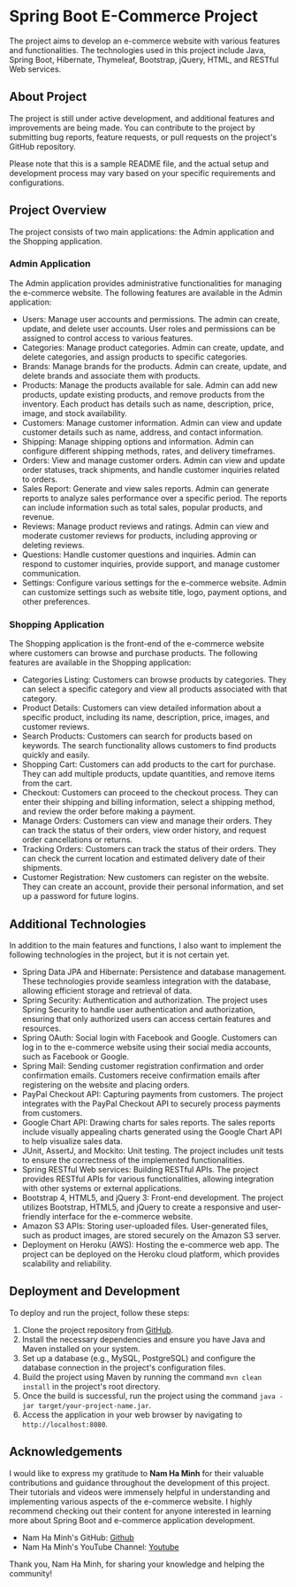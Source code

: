 # Spring Boot E-Commerce Project

The project aims to develop an e-commerce website with various features and functionalities. The technologies used in this project include Java, Spring Boot, Hibernate, Thymeleaf, Bootstrap, jQuery, HTML, and RESTful Web services.

## About Project

The project is still under active development, and additional features and improvements are being made. You can contribute to the project by submitting bug reports, feature requests, or pull requests on the project's GitHub repository.

Please note that this is a sample README file, and the actual setup and development process may vary based on your specific requirements and configurations.


## Project Overview

The project consists of two main applications: the Admin application and the Shopping application.

### Admin Application

The Admin application provides administrative functionalities for managing the e-commerce website. The following features are available in the Admin application:

- Users: Manage user accounts and permissions. The admin can create, update, and delete user accounts. User roles and permissions can be assigned to control access to various features.
- Categories: Manage product categories. Admin can create, update, and delete categories, and assign products to specific categories.
- Brands: Manage brands for the products. Admin can create, update, and delete brands and associate them with products.
- Products: Manage the products available for sale. Admin can add new products, update existing products, and remove products from the inventory. Each product has details such as name, description, price, image, and stock availability.
- Customers: Manage customer information. Admin can view and update customer details such as name, address, and contact information.
- Shipping: Manage shipping options and information. Admin can configure different shipping methods, rates, and delivery timeframes.
- Orders: View and manage customer orders. Admin can view and update order statuses, track shipments, and handle customer inquiries related to orders.
- Sales Report: Generate and view sales reports. Admin can generate reports to analyze sales performance over a specific period. The reports can include information such as total sales, popular products, and revenue.
- Reviews: Manage product reviews and ratings. Admin can view and moderate customer reviews for products, including approving or deleting reviews.
- Questions: Handle customer questions and inquiries. Admin can respond to customer inquiries, provide support, and manage customer communication.
- Settings: Configure various settings for the e-commerce website. Admin can customize settings such as website title, logo, payment options, and other preferences.

### Shopping Application

The Shopping application is the front-end of the e-commerce website where customers can browse and purchase products. The following features are available in the Shopping application:

- Categories Listing: Customers can browse products by categories. They can select a specific category and view all products associated with that category.
- Product Details: Customers can view detailed information about a specific product, including its name, description, price, images, and customer reviews.
- Search Products: Customers can search for products based on keywords. The search functionality allows customers to find products quickly and easily.
- Shopping Cart: Customers can add products to the cart for purchase. They can add multiple products, update quantities, and remove items from the cart.
- Checkout: Customers can proceed to the checkout process. They can enter their shipping and billing information, select a shipping method, and review the order before making a payment.
- Manage Orders: Customers can view and manage their orders. They can track the status of their orders, view order history, and request order cancellations or returns.
- Tracking Orders: Customers can track the status of their orders. They can check the current location and estimated delivery date of their shipments.
- Customer Registration: New customers can register on the website. They can create an account, provide their personal information, and set up a password for future logins.

## Additional Technologies

In addition to the main features and functions, I also want to implement the following technologies in the project, but it is not certain yet.

- Spring Data JPA and Hibernate: Persistence and database management. These technologies provide seamless integration with the database, allowing efficient storage and retrieval of data.
- Spring Security: Authentication and authorization. The project uses Spring Security to handle user authentication and authorization, ensuring that only authorized users can access certain features and resources.
- Spring OAuth: Social login with Facebook and Google. Customers can log in to the e-commerce website using their social media accounts, such as Facebook or Google.
- Spring Mail: Sending customer registration confirmation and order confirmation emails. Customers receive confirmation emails after registering on the website and placing orders.
- PayPal Checkout API: Capturing payments from customers. The project integrates with the PayPal Checkout API to securely process payments from customers.
- Google Chart API: Drawing charts for sales reports. The sales reports include visually appealing charts generated using the Google Chart API to help visualize sales data.
- JUnit, AssertJ, and Mockito: Unit testing. The project includes unit tests to ensure the correctness of the implemented functionalities.
- Spring RESTful Web services: Building RESTful APIs. The project provides RESTful APIs for various functionalities, allowing integration with other systems or external applications.
- Bootstrap 4, HTML5, and jQuery 3: Front-end development. The project utilizes Bootstrap, HTML5, and jQuery to create a responsive and user-friendly interface for the e-commerce website.
- Amazon S3 APIs: Storing user-uploaded files. User-generated files, such as product images, are stored securely on the Amazon S3 server.
- Deployment on Heroku (AWS): Hosting the e-commerce web app. The project can be deployed on the Heroku cloud platform, which provides scalability and reliability.

## Deployment and Development

To deploy and run the project, follow these steps:

1. Clone the project repository from [GitHub](https://github.com/your-repo-link).
2. Install the necessary dependencies and ensure you have Java and Maven installed on your system.
3. Set up a database (e.g., MySQL, PostgreSQL) and configure the database connection in the project's configuration files.
4. Build the project using Maven by running the command `mvn clean install` in the project's root directory.
5. Once the build is successful, run the project using the command `java -jar target/your-project-name.jar`.
6. Access the application in your web browser by navigating to `http://localhost:8080`.

## Acknowledgements

I would like to express my gratitude to **Nam Ha Minh** for their valuable contributions and guidance throughout the development of this project. Their tutorials and videos were immensely helpful in understanding and implementing various aspects of the e-commerce website. I highly recommend checking out their content for anyone interested in learning more about Spring Boot and e-commerce application development.

- Nam Ha Minh's GitHub: [Github](https://github.com/namhaminh)
- Nam Ha Minh's YouTube Channel: [Youtube](https://www.youtube.com/@CodeJava)

Thank you, Nam Ha Minh, for sharing your knowledge and helping the community!




